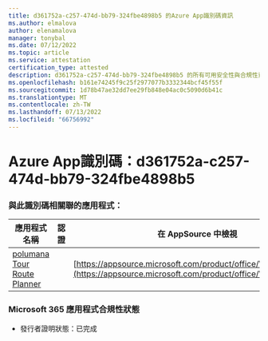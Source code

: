 ```yaml
---
title: d361752a-c257-474d-bb79-324fbe4898b5 的Azure App識別碼資訊
ms.author: elmalova
author: elenamalova
manager: tonybal
ms.date: 07/12/2022
ms.topic: article
ms.service: attestation
certification_type: attested
description: d361752a-c257-474d-bb79-324fbe4898b5 的所有可用安全性與合規性資訊。
ms.openlocfilehash: b161e74245f9c25f2977077b3332344bcf45f55f
ms.sourcegitcommit: 1d78b47ae32dd7ee29fb848e04ac0c5090d6b41c
ms.translationtype: MT
ms.contentlocale: zh-TW
ms.lasthandoff: 07/13/2022
ms.locfileid: "66756992"
---
```

# <a name="azure-app-id-d361752a-c257-474d-bb79-324fbe4898b5"></a>Azure App識別碼：d361752a-c257-474d-bb79-324fbe4898b5


### <a name="apps-associated-with-this-id"></a>與此識別碼相關聯的應用程式：
| **應用程式名稱** | **認證** | **在 AppSource 中檢視** |
|--------------|---------------|-----------------------|
| [polumana Tour Route Planner](../forward/WA200004331.md) |  | [https://appsource.microsoft.com/product/office/WA200004331](https://appsource.microsoft.com/product/office/WA200004331) |

### <a name="microsoft-365-app-compliance-status"></a>Microsoft 365 應用程式合規性狀態
- 發行者證明狀態：已完成

